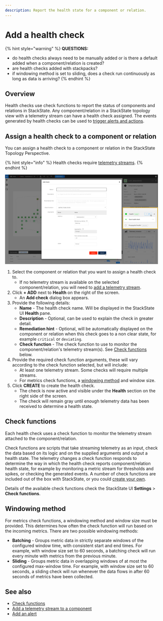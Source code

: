 ```yaml
---
description: Report the health state for a component or relation.
---
```


# Add a health check

{% hint style="warning" %}
**QUESTIONS:**
- do health checks always need to be manually added or is there a default added when a component/relation is created?
- are health checks added with stackpacks?
- if windowing method is set to sliding, does a check run continuously as long as data is arriving?
{% endhint %}

## Overview

Health checks use check functions to report the status of components and relations in StackState. Any component/relation in a StackState topology view with a telemetry stream can have a health check assigned. The events generated by health checks can be used to [trigger alerts and actions](/use/health-state-and-alerts/add-an-alert.md).

## Assign a health check to a component or relation

You can assign a health check to a component or relation in the StackState Topology Perspective.

{% hint style="info" %}
Health checks require [telemetry streams](/use/health-state-and-alerts/add-telemetry-to-component.md).
{% endhint %}

![Add a health check to a component or relation](/.gitbook/assets/v41_add_health_check.png)

1. Select the component or relation that you want to assign a health check to.
    - If no telemetry stream is available on the selected component/relation, you will need to [add a telemetry stream](/use/health-state-and-alerts/add-telemetry-to-component.md).
3. Click **+ ADD** next to **Health** on the right of the screen. 
    - An **Add check** dialog box appears.
4. Provide the following details:
    - **Name** - The health check name. Will be displayed in the StackState UI **Health** pane.
    - **Description** - Optional, can be used to explain the check in greater detail.
    - **Remediation hint** - Optional, will be automatically displayed on the component or relation when this check goes to a non clear state, for example `critical` or `deviating`.
    - **Check function** - The check function to use to monitor the component/relation's telemetry stream(s). See [Check functions](#check-functions) below.
5. Provide the required check function arguments, these will vary according to the check function selected, but will include:
    - At least one telemetry stream. Some checks will require multiple streams. 
    - For metrics check functions, a [windowing method](#windowing-method) and window size.
9. Click **CREATE** to create the health check. 
    - The check is now active and visible under the **Health** section on the right side of the screen. 
    - The check will remain gray until enough telemetry data has been received to determine a health state.

## Check functions

Each health check uses a check function to monitor the telemetry stream attached to the component/relation. 

Check functions are scripts that take streaming telemetry as an input, check the data based on its logic and on the supplied arguments and output a health state. The telemetry changes a check function responds to determine the way in which the health check reports component/relation health state, for example by monitoring a metric stream for thresholds and spikes, or checking the generated events. 
A number of check functions are included out of the box with StackState, or you could [create your own](/configure/telemetry/checks_and_streams.md#check-functions).

Details of the available check functions check the StackState UI **Settings** > **Check functions**.

## Windowing method

For metrics check functions, a windowing method and window size must be provided. This determines how often the check function will run based on the incoming metrics. There are two possible windowing methods:

- **Batching** - Groups metric data in strictly separate windows of the configured window time, with consistent start and end times. For example, with window size set to 60 seconds, a batching check will run every minute with metrics from the previous minute.
- **Sliding** - Groups metric data in overlapping windows of at most the configured max-window time. For example, with window size set to 60 seconds, a sliding check will run whenever the data flows in after 60 seconds of metrics have been collected.

## See also

- [Check functions](/configure/telemetry/checks_and_streams.md#check-functions)
- [Add a telemetry stream to a component](/use/health-state-and-alerts/add-telemetry-to-component.md)
- [Add an alert](/use/health-state-and-alerts/add-an-alert.md)